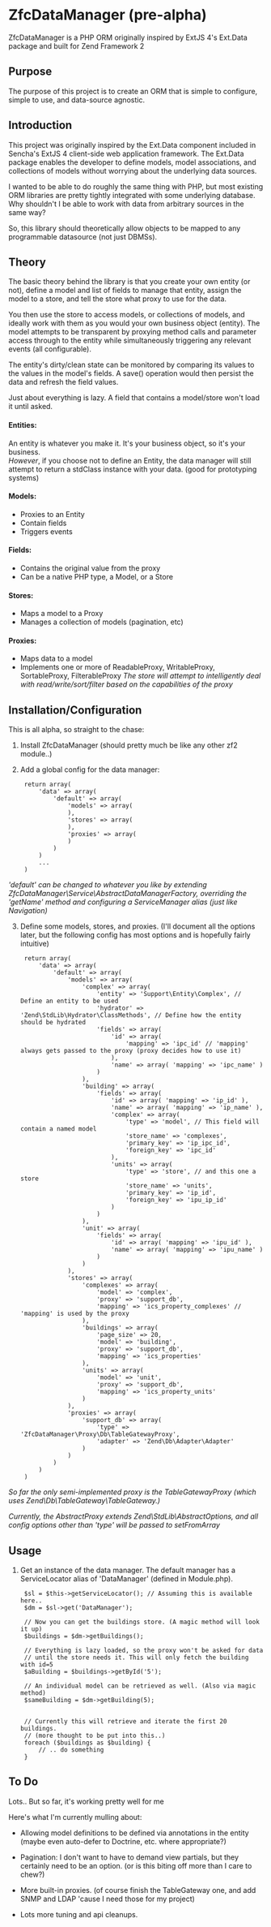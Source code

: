 ZfcDataManager (pre-alpha)
==============

ZfcDataManager is a PHP ORM originally inspired by ExtJS 4's Ext.Data package and built for Zend Framework 2

Purpose
--
The purpose of this project is to create an ORM that is simple to configure, simple to use, and data-source agnostic. 


Introduction
--
This project was originally inspired by the Ext.Data component included in Sencha's ExtJS 4 client-side web application framework. The Ext.Data package enables the developer to define models, model associations, and collections of models without worrying about the underlying data sources. 

I wanted to be able to do roughly the same thing with PHP, but most existing ORM libraries are pretty tightly integrated with some underlying database. Why shouldn't I be able to work with data from arbitrary sources in the same way?

So, this library should theoretically allow objects to be mapped to any programmable datasource (not just DBMSs). 

Theory
--
The basic theory behind the library is that you create your own entity (or not), define a model and list of fields to manage that entity, assign the model to a store, and tell the store what proxy to use for the data.  

You then use the store to access models, or collections of models, and ideally work with them as you would your own business object (entity). The model attempts to be transparent by proxying method calls and parameter access through to the entity while simultaneously triggering any relevant events (all configurable).  

The entity's dirty/clean state can be monitored by comparing its values to the values in the model's fields. A save() operation would then persist the data and refresh the field values.

Just about everything is lazy. A field that contains a model/store won't load it until asked.


#### Entities:
An entity is whatever you make it. It's your business object, so it's your business.  
*However*, if you choose not to define an Entity, the data manager will still attempt to return a stdClass instance with your data. (good for prototyping systems)

#### Models:
* Proxies to an Entity
* Contain fields
* Triggers events

#### Fields:
* Contains the original value from the proxy
* Can be a native PHP type, a Model, or a Store

#### Stores:
* Maps a model to a Proxy
* Manages a collection of models (pagination, etc)

#### Proxies:
* Maps data to a model
* Implements one or more of ReadableProxy, WritableProxy, SortableProxy, FilterableProxy *The store will attempt to intelligently deal with read/write/sort/filter based on the capabilities of the proxy*

Installation/Configuration
--
This is all alpha, so straight to the chase:

1. Install ZfcDataManager (should pretty much be like any other zf2 module..)
2. Add a global config for the data manager:

        return array(
        	'data' => array(
        		'default' => array(
        			'models' => array(
        			),
        			'stores' => array(
        			),
        			'proxies' => array(
        			)
        		)
        	)
			...
		)
*'default' can be changed to whatever you like by extending ZfcDataManager\Service\AbstractDataManagerFactory, overriding the 'getName' method and configuring a ServiceManager alias (just like Navigation)*

3. Define some models, stores, and proxies. (I'll document all the options later, but the following config has most options and is hopefully fairly intuitive)

		return array(
			'data' => array(
				'default' => array(
					'models' => array(
		                'complex' => array(
		                	'entity' => 'Support\Entity\Complex', // Define an entity to be used
		                	'hydrator' => 'Zend\StdLib\Hydrator\ClassMethods', // Define how the entity should be hydrated
		                    'fields' => array(
		                        'id' => array( 
		                        	'mapping' => 'ipc_id' // 'mapping' always gets passed to the proxy (proxy decides how to use it)
		                        ), 
		                        'name' => array( 'mapping' => 'ipc_name' )
		                    )
		                ),
		                'building' => array(
		                    'fields' => array(
		                        'id' => array( 'mapping' => 'ip_id' ),
		                        'name' => array( 'mapping' => 'ip_name' ),
		                        'complex' => array(
		                            'type' => 'model', // This field will contain a named model
		                            'store_name' => 'complexes',
		                            'primary_key' => 'ip_ipc_id',
		                            'foreign_key' => 'ipc_id'
		                        ),
		                        'units' => array(
		                            'type' => 'store', // and this one a store
		                            'store_name' => 'units',
		                            'primary_key' => 'ip_id',
		                            'foreign_key' => 'ipu_ip_id'
		                        )
		                    )
		                ),
		                'unit' => array(
		                    'fields' => array(
		                        'id' => array( 'mapping' => 'ipu_id' ),
		                        'name' => array( 'mapping' => 'ipu_name' )
		                    )
		                )
					),
		            'stores' => array(
		                'complexes' => array(
		                    'model' => 'complex',
		                    'proxy' => 'support_db',
		                    'mapping' => 'ics_property_complexes' // 'mapping' is used by the proxy
		                ),
						'buildings' => array(
		                    'page_size' => 20,
		                    'model' => 'building',
		                    'proxy' => 'support_db',
		                    'mapping' => 'ics_properties'
		                ),
		                'units' => array(
		                    'model' => 'unit',
		                    'proxy' => 'support_db',
		                    'mapping' => 'ics_property_units'
		                )
		            ),
		            'proxies' => array(
		                'support_db' => array(
		                    'type' => 'ZfcDataManager\Proxy\Db\TableGatewayProxy',
		                    'adapter' => 'Zend\Db\Adapter\Adapter'
		                )
		            )
				)
			)
		)

*So far the only semi-implemented proxy is the TableGatewayProxy (which uses Zend\Db\TableGateway\TableGateway.)*  

*Currently, the AbstractProxy extends Zend\StdLib\AbstractOptions, and all config options other than 'type' will be passed to setFromArray*

Usage
--
1. Get an instance of the data manager. The default manager has a ServiceLocator alias of 'DataManager' (defined in Module.php).


		$sl = $this->getServiceLocator(); // Assuming this is available here..
		$dm = $sl->get('DataManager');
		
		// Now you can get the buildings store. (A magic method will look it up)
		$buildings = $dm->getBuildings();
		
		// Everything is lazy loaded, so the proxy won't be asked for data
		// until the store needs it. This will only fetch the building with id=5
		$aBuilding = $buildings->getById('5');

		// An individual model can be retrieved as well. (Also via magic method)
		$sameBuilding = $dm->getBuilding(5);

		
		// Currently this will retrieve and iterate the first 20 buildings.
		// (more thought to be put into this..)		
		foreach ($buildings as $building) {
			// .. do something
		}
		

To Do
--
Lots.. But so far, it's working pretty well for me

Here's what I'm currently mulling about:
* Allowing model definitions to be defined via annotations in the entity (maybe even auto-defer to Doctrine, etc. where appropriate?)
* Pagination: I don't want to have to demand view partials, but they certainly need to be an option. (or is this biting off more than I care to chew?)

* More built-in proxies. (of course finish the TableGateway one, and add SNMP and LDAP 'cause I need those for my project)

* Lots more tuning and api cleanups. 